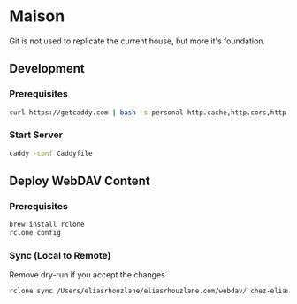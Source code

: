 # Maison

Git is not used to replicate the current house, but more it's foundation.

## Development

### Prerequisites

```bash
curl https://getcaddy.com | bash -s personal http.cache,http.cors,http.nobots,http.ratelimit,http.webdav,http.permission
```

### Start Server

```bash
caddy -conf Caddyfile
```

## Deploy WebDAV Content

### Prerequisites

```bash
brew install rclone
rclone config
```

### Sync (Local to Remote)

Remove dry-run if you accept the changes

```bash
rclone sync /Users/eliasrhouzlane/eliasrhouzlane.com/webdav/ chez-eliasrhouzlane-com: -P --exclude-from /Users/eliasrhouzlane/eliasrhouzlane.com/.rcloneignore --dry-run
```